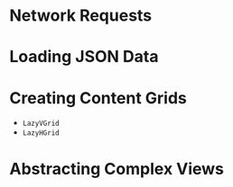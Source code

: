 # Network Requests

# Loading JSON Data
# Creating Content Grids
- `LazyVGrid`
- `LazyHGrid`
# Abstracting Complex Views